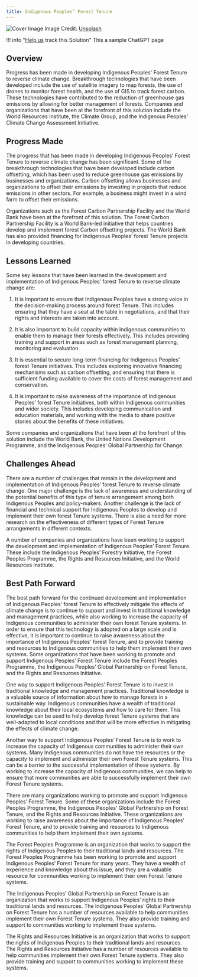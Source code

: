 ```yaml
---
title: Indigenous Peoples’ Forest Tenure
---
```


![Cover Image](https://images.unsplash.com/photo-1448375240586-882707db888b?crop=entropy&cs=tinysrgb&fit=max&fm=jpg&ixid=Mnw0NDYzODh8MHwxfHNlYXJjaHwxfHxJbmRpZ2Vub3VzJTIwUGVvcGxlcyVFMiU4MCU5OSUyMEZvcmVzdCUyMFRlbnVyZXxlbnwwfHx8fDE2ODM2NTkzNjE&ixlib=rb-4.0.3&q=80&w=1080)
Image Credit: [Unsplash](https://unsplash.com/ko/@sebastian_unrau)

!!! info "[Help us](../../contribute) track this Solution"
    This a sample ChatGPT page

## Overview

Progress has been made in developing Indigenous Peoples' Forest Tenure to reverse climate change. Breakthrough technologies that have been developed include the use of satellite imagery to map forests, the use of drones to monitor forest health, and the use of GIS to track forest carbon. These technologies have contributed to the reduction of greenhouse gas emissions by allowing for better management of forests. Companies and organizations that have been at the forefront of this solution include the World Resources Institute, the Climate Group, and the Indigenous Peoples' Climate Change Assessment Initiative.

## Progress Made

The progress that has been made in developing Indigenous Peoples’ Forest Tenure to reverse climate change has been significant. Some of the breakthrough technologies that have been developed include carbon offsetting, which has been used to reduce greenhouse gas emissions by businesses and organizations. Carbon offsetting allows businesses and organizations to offset their emissions by investing in projects that reduce emissions in other sectors. For example, a business might invest in a wind farm to offset their emissions.

Organizations such as the Forest Carbon Partnership Facility and the World Bank have been at the forefront of this solution. The Forest Carbon Partnership Facility is a World Bank-led initiative that helps countries develop and implement forest Carbon offsetting projects. The World Bank has also provided financing for Indigenous Peoples’ forest Tenure projects in developing countries.

## Lessons Learned

Some key lessons that have been learned in the development and implementation of Indigenous Peoples’ forest Tenure to reverse climate change are:

1. It is important to ensure that Indigenous Peoples have a strong voice in the decision-making process around forest Tenure. This includes ensuring that they have a seat at the table in negotiations, and that their rights and interests are taken into account.

2. It is also important to build capacity within Indigenous communities to enable them to manage their forests effectively. This includes providing training and support in areas such as forest management planning, monitoring and evaluation.

3. It is essential to secure long-term financing for Indigenous Peoples’ forest Tenure initiatives. This includes exploring innovative financing mechanisms such as carbon offsetting, and ensuring that there is sufficient funding available to cover the costs of forest management and conservation.

4. It is important to raise awareness of the importance of Indigenous Peoples’ forest Tenure initiatives, both within Indigenous communities and wider society. This includes developing communication and education materials, and working with the media to share positive stories about the benefits of these initiatives.

Some companies and organizations that have been at the forefront of this solution include the World Bank, the United Nations Development Programme, and the Indigenous Peoples’ Global Partnership for Change.

## Challenges Ahead

There are a number of challenges that remain in the development and implementation of Indigenous Peoples’ forest Tenure to reverse climate change. One major challenge is the lack of awareness and understanding of the potential benefits of this type of tenure arrangement among both Indigenous Peoples and policy-makers. Another challenge is the lack of financial and technical support for Indigenous Peoples to develop and implement their own forest Tenure systems. There is also a need for more research on the effectiveness of different types of Forest Tenure arrangements in different contexts.

A number of companies and organizations have been working to support the development and implementation of Indigenous Peoples’ Forest Tenure. These include the Indigenous Peoples’ Forestry Initiative, the Forest Peoples Programme, the Rights and Resources Initiative, and the World Resources Institute.

## Best Path Forward

The best path forward for the continued development and implementation of Indigenous Peoples’ forest Tenure to effectively mitigate the effects of climate change is to continue to support and invest in traditional knowledge and management practices, while also working to increase the capacity of Indigenous communities to administer their own forest Tenure systems. In order to ensure that this technology is adopted on a large scale and is effective, it is important to continue to raise awareness about the importance of Indigenous Peoples’ forest Tenure, and to provide training and resources to Indigenous communities to help them implement their own systems. Some organizations that have been working to promote and support Indigenous Peoples’ Forest Tenure include the Forest Peoples Programme, the Indigenous Peoples’ Global Partnership on Forest Tenure, and the Rights and Resources Initiative.

One way to support Indigenous Peoples’ Forest Tenure is to invest in traditional knowledge and management practices. Traditional knowledge is a valuable source of information about how to manage forests in a sustainable way. Indigenous communities have a wealth of traditional knowledge about their local ecosystems and how to care for them. This knowledge can be used to help develop forest Tenure systems that are well-adapted to local conditions and that will be more effective in mitigating the effects of climate change.

Another way to support Indigenous Peoples’ Forest Tenure is to work to increase the capacity of Indigenous communities to administer their own systems. Many Indigenous communities do not have the resources or the capacity to implement and administer their own Forest Tenure systems. This can be a barrier to the successful implementation of these systems. By working to increase the capacity of Indigenous communities, we can help to ensure that more communities are able to successfully implement their own Forest Tenure systems.

There are many organizations working to promote and support Indigenous Peoples’ Forest Tenure. Some of these organizations include the Forest Peoples Programme, the Indigenous Peoples’ Global Partnership on Forest Tenure, and the Rights and Resources Initiative. These organizations are working to raise awareness about the importance of Indigenous Peoples’ Forest Tenure, and to provide training and resources to Indigenous communities to help them implement their own systems.

The Forest Peoples Programme is an organization that works to support the rights of Indigenous Peoples to their traditional lands and resources. The Forest Peoples Programme has been working to promote and support Indigenous Peoples’ Forest Tenure for many years. They have a wealth of experience and knowledge about this issue, and they are a valuable resource for communities working to implement their own Forest Tenure systems.

The Indigenous Peoples’ Global Partnership on Forest Tenure is an organization that works to support Indigenous Peoples’ rights to their traditional lands and resources. The Indigenous Peoples’ Global Partnership on Forest Tenure has a number of resources available to help communities implement their own Forest Tenure systems. They also provide training and support to communities working to implement these systems.

The Rights and Resources Initiative is an organization that works to support the rights of Indigenous Peoples to their traditional lands and resources. The Rights and Resources Initiative has a number of resources available to help communities implement their own Forest Tenure systems. They also provide training and support to communities working to implement these systems.
